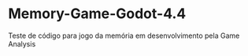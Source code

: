 # Memory-Game-Godot-4.4

Teste de código para jogo da memória em desenvolvimento pela Game Analysis

